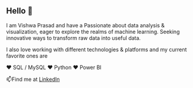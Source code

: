 ## Hello 👋

I am Vishwa Prasad and have a Passionate about data analysis & visualization, eager to explore the realms of machine learning. Seeking innovative ways to transform raw data into useful data.

I also love working with different technologies & platforms and my current favorite ones are

❤️ SQL / MySQL
❤️ Python
❤️ Power BI

📫Find me at
[LinkedIn](https://www.linkedin.com/in/vishwa-prasadbj/)
<!--
**vishwaprasad14/Vishwaprasad14** is a ✨ _special_ ✨ repository because its `README.md` (this file) appears on your GitHub profile.

Here are some ideas to get you started:

- 🔭 I’m currently working on ...
- 🌱 I’m currently learning ...
- 👯 I’m looking to collaborate on ...
- 🤔 I’m looking for help with ...
- 💬 Ask me about ...
- 📫 How to reach me: ...
- 😄 Pronouns: ...
- ⚡ Fun fact: ...
-->

